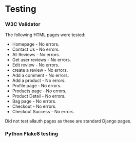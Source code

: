 # Testing

### W3C Validator

The following HTML pages were tested:

- Homepage - No errors.
- Contact Us - No errors.
- All Reviews - No errors.
- Get user reviews - No errors.
- Edit review - No errors.
- create a review - No errors.
- Add a comment - No errors.
- Add a product - No errors.
- Profile page - No errors.
- Products page - No errors.
- Product Detail - No errors.
- Bag page - No errors.
- Checkout - No errors.
- Checkout Success - No errors.

Did not test allauth pages as these are standard Django pages.

### Python Flake8 testing
